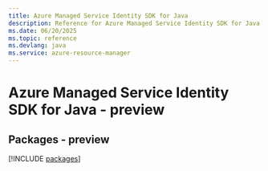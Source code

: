 ```yaml
---
title: Azure Managed Service Identity SDK for Java
description: Reference for Azure Managed Service Identity SDK for Java
ms.date: 06/20/2025
ms.topic: reference
ms.devlang: java
ms.service: azure-resource-manager
---
```

# Azure Managed Service Identity SDK for Java - preview
## Packages - preview
[!INCLUDE [packages](managed-service-identity-index.md)]